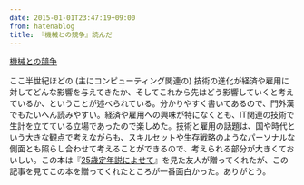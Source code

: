 ```yaml
---
date: 2015-01-01T23:47:19+09:00
from: hatenablog
title: 『機械との競争』読んだ
---
```

[機械との競争](https://www.amazon.co.jp/dp/4822249212)

ここ半世紀ほどの (主にコンピューティング関連の) 技術の進化が経済や雇用に対してどんな影響を与えてきたか、そしてこれから先はどう影響していくと考えているか、ということが述べられている。分かりやすく書いてあるので、門外漢でもたいへん読みやすい。経済や雇用への興味が特になくとも、IT関連の技術で生計を立てている立場であったので楽しめた。技術と雇用の話題は、国や時代という大きな観点で考えながらも、スキルセットや生存戦略のようなパーソナルな側面とも照らし合わせて考えることができるので、考えられる部分が大きくておいしい。この本は『[25歳定年説によせて](http://r7kamura.hatenablog.com/entry/2014/12/21/181831)』を見た友人が贈ってくれたが、この記事を見てこの本を贈ってくれたところが一番面白かった。ありがとう。

